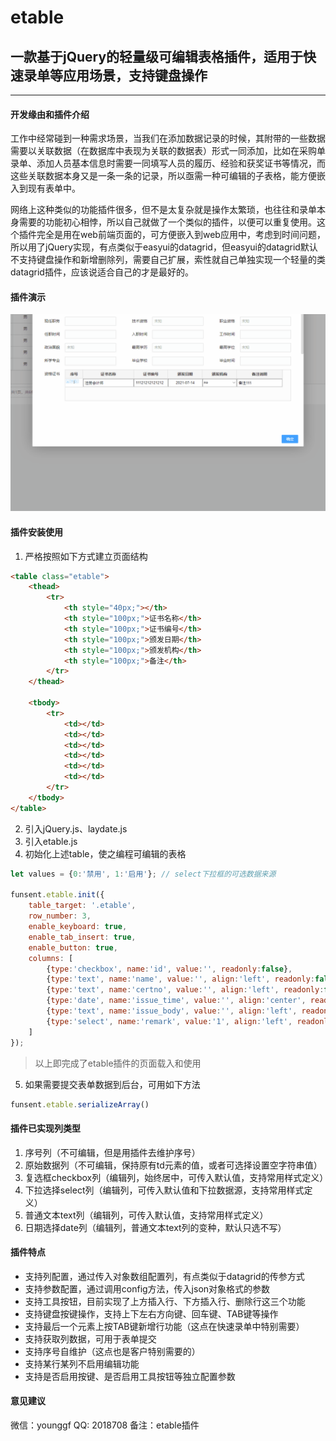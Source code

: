 # etable

## 一款基于jQuery的轻量级可编辑表格插件，适用于快速录单等应用场景，支持键盘操作

---

#### 开发缘由和插件介绍

工作中经常碰到一种需求场景，当我们在添加数据记录的时候，其附带的一些数据需要以关联数据（在数据库中表现为关联的数据表）形式一同添加，比如在采购单录单、添加人员基本信息时需要一同填写人员的履历、经验和获奖证书等情况，而这些关联数据本身又是一条一条的记录，所以亟需一种可编辑的子表格，能方便嵌入到现有表单中。

网络上这种类似的功能插件很多，但不是太复杂就是操作太繁琐，也往往和录单本身需要的功能初心相悖，所以自己就做了一个类似的插件，以便可以重复使用。这个插件完全是用在web前端页面的，可方便嵌入到web应用中，考虑到时间问题，所以用了jQuery实现，有点类似于easyui的datagrid，但easyui的datagrid默认不支持键盘操作和新增删除列，需要自己扩展，索性就自己单独实现一个轻量的类datagrid插件，应该说适合自己的才是最好的。

#### 插件演示

![插件演示](tests/imagesetable%E6%BC%94%E7%A4%BA.gif)


#### 插件安装使用

1.  严格按照如下方式建立页面结构

```html
<table class="etable">
    <thead>
        <tr>
            <th style="40px;"></th>
            <th style="100px;">证书名称</th>
            <th style="100px;">证书编号</th>
            <th style="100px;">颁发日期</th>
            <th style="100px;">颁发机构</th>
            <th style="100px;">备注</th>
        </tr>
    </thead>

    <tbody>
        <tr>
            <td></td>
            <td></td>
            <td></td>
            <td></td>
            <td></td>
            <td></td>
        </tr>
    </tbody>
</table>
```

2.  引入jQuery.js、laydate.js
3.  引入etable.js
4.  初始化上述table，使之编程可编辑的表格

```javascript
let values = {0:'禁用', 1:'启用'}; // select下拉框的可选数据来源

funsent.etable.init({
    table_target: '.etable',
    row_number: 3,
    enable_keyboard: true,
    enable_tab_insert: true,
    enable_button: true,
    columns: [
        {type:'checkbox', name:'id', value:'', readonly:false},
        {type:'text', name:'name', value:'', align:'left', readonly:false},
        {type:'text', name:'certno', value:'', align:'left', readonly:false},
        {type:'date', name:'issue_time', value:'', align:'center', readonly:true},
        {type:'text', name:'issue_body', value:'', align:'left', readonly:false},
        {type:'select', name:'remark', value:'1', align:'left', readonly:false, values:values, style:{padding:'4px 4px 5px'}},
    ]
});
```
> 以上即完成了etable插件的页面载入和使用

5.  如果需要提交表单数据到后台，可用如下方法

```javascript
funsent.etable.serializeArray()
```

#### 插件已实现列类型

1. 序号列（不可编辑，但是用插件去维护序号）
2. 原始数据列（不可编辑，保持原有td元素的值，或者可选择设置空字符串值）
3. 复选框checkbox列（编辑列，始终居中，可传入默认值，支持常用样式定义）
4. 下拉选择select列（编辑列，可传入默认值和下拉数据源，支持常用样式定义）
5. 普通文本text列（编辑列，可传入默认值，支持常用样式定义）
6. 日期选择date列（编辑列，普通文本text列的变种，默认只选不写）

#### 插件特点

- 支持列配置，通过传入对象数组配置列，有点类似于datagrid的传参方式
- 支持参数配置，通过调用config方法，传入json对象格式的参数
- 支持工具按钮，目前实现了上方插入行、下方插入行、删除行这三个功能
- 支持键盘按键操作，支持上下左右方向键、回车键、TAB键等操作
- 支持最后一个元素上按TAB键新增行功能（这点在快速录单中特别需要）
- 支持获取列数据，可用于表单提交
- 支持序号自维护（这点也是客户特别需要的）
- 支持某行某列不启用编辑功能
- 支持是否启用按键、是否启用工具按钮等独立配置参数


#### 意见建议

微信：younggf
QQ: 2018708
备注：etable插件
